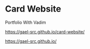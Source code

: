 # Card Website

Portfolio With Vadim

https://gael-src.github.io/card-website/


https://gael-src.github.io/
